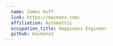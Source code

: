 ```yaml
---
  name: James Huff
  link: https://macmanx.com/
  affiliation: Automattic
  occupation_title: Happiness Engineer
  github: macmanx2
---
```

